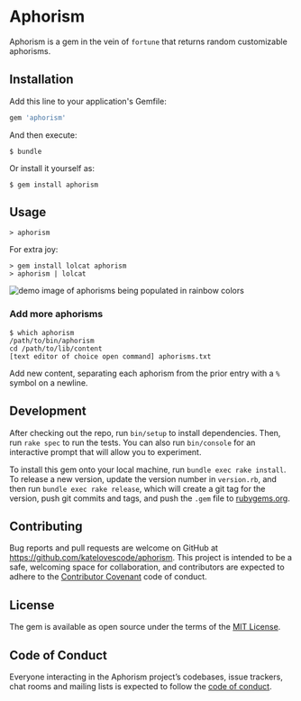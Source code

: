 # Aphorism

Aphorism is a gem in the vein of `fortune` that returns random customizable aphorisms.

## Installation

Add this line to your application's Gemfile:

```ruby
gem 'aphorism'
```

And then execute:

    $ bundle

Or install it yourself as:

    $ gem install aphorism

## Usage

`> aphorism`

For extra joy:

```
> gem install lolcat aphorism
> aphorism | lolcat
```

![demo image of aphorisms being populated in rainbow colors](https://raw.githubusercontent.com/katelovescode/aphorism/master/lolcatdemo.png)

### Add more aphorisms

```
$ which aphorism
/path/to/bin/aphorism
cd /path/to/lib/content
[text editor of choice open command] aphorisms.txt
```

Add new content, separating each aphorism from the prior entry with a `%` symbol on a newline.

## Development

After checking out the repo, run `bin/setup` to install dependencies. Then, run `rake spec` to run the tests. You can also run `bin/console` for an interactive prompt that will allow you to experiment.

To install this gem onto your local machine, run `bundle exec rake install`. To release a new version, update the version number in `version.rb`, and then run `bundle exec rake release`, which will create a git tag for the version, push git commits and tags, and push the `.gem` file to [rubygems.org](https://rubygems.org).

## Contributing

Bug reports and pull requests are welcome on GitHub at https://github.com/katelovescode/aphorism. This project is intended to be a safe, welcoming space for collaboration, and contributors are expected to adhere to the [Contributor Covenant](http://contributor-covenant.org) code of conduct.

## License

The gem is available as open source under the terms of the [MIT License](https://opensource.org/licenses/MIT).

## Code of Conduct

Everyone interacting in the Aphorism project’s codebases, issue trackers, chat rooms and mailing lists is expected to follow the [code of conduct](https://github.com/katelovescode/aphorism/blob/master/CODE_OF_CONDUCT.md).
